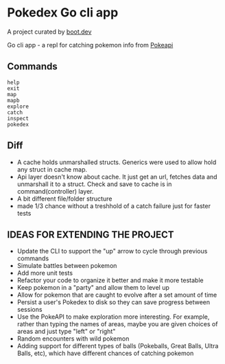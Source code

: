 # Pokedex Go cli app
A project curated by [boot.dev](https://boot.dev)

Go cli app - a repl for catching pokemon info from [Pokeapi](https://pokeapi.co)

## Commands
```
help
exit
map
mapb
explore
catch
inspect
pokedex
```

## Diff
- A cache holds unmarshalled structs. Generics were used to allow hold any struct in cache map.
- Api layer doesn't know about cache. It just get an url, fetches data and unmarshall it to a struct. Check and save to cache is in command(controller) layer.
- A bit different file/folder structure
- made 1/3 chance without a treshhold of a catch failure just for faster tests

## IDEAS FOR EXTENDING THE PROJECT
- Update the CLI to support the "up" arrow to cycle through previous commands
- Simulate battles between pokemon
- Add more unit tests
- Refactor your code to organize it better and make it more testable
- Keep pokemon in a "party" and allow them to level up
- Allow for pokemon that are caught to evolve after a set amount of time
- Persist a user's Pokedex to disk so they can save progress between sessions
- Use the PokeAPI to make exploration more interesting. For example, rather than typing the names of areas, maybe you are given choices of areas and just type "left" or "right"
- Random encounters with wild pokemon
- Adding support for different types of balls (Pokeballs, Great Balls, Ultra Balls, etc), which have different chances of catching pokemon
